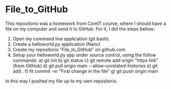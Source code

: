 # File_to_GitHub

This repositorio was a homework from ComIT course, where I should have a file on my computer and send it to GitHub. For it, I did the steps bellow:

1. Open my command line application (git bash).
2. Create a helloworld.py application (Nano)
3. Create my repositorio "File_to_GitHub" on github.com
4. Setup your helloworld.py app under source control, using the follow commands:
a) git init
b) git status
c) git remote add origin "https link" (from GitHub)
d) git pull origin main --allow-unrelated-histories
e) git add . 
f) fit commit -m "First change in the file"
g) git push origin main

In this way I pushed my file up to my own repositorio.
